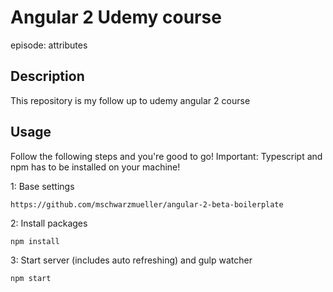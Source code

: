 # Angular 2 Udemy course 

episode: attributes

## Description
This repository is my follow up to udemy angular 2 course

## Usage
Follow the following steps and you're good to go! Important: Typescript 
and npm has to be installed on your machine!

1: Base settings
```
https://github.com/mschwarzmueller/angular-2-beta-boilerplate
```
2: Install packages
```
npm install
```
3: Start server (includes auto refreshing) and gulp watcher
```
npm start
```
